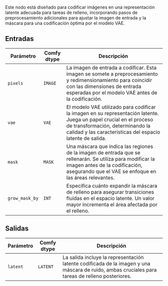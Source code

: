 
Este nodo está diseñado para codificar imágenes en una representación latente adecuada para tareas de relleno, incorporando pasos de preprocesamiento adicionales para ajustar la imagen de entrada y la máscara para una codificación óptima por el modelo VAE.

## Entradas

| Parámetro      | Comfy dtype | Descripción |
|----------------|-------------|-------------|
| `pixels`       | `IMAGE`     | La imagen de entrada a codificar. Esta imagen se somete a preprocesamiento y redimensionamiento para coincidir con las dimensiones de entrada esperadas por el modelo VAE antes de la codificación. |
| `vae`          | `VAE`       | El modelo VAE utilizado para codificar la imagen en su representación latente. Juega un papel crucial en el proceso de transformación, determinando la calidad y las características del espacio latente de salida. |
| `mask`         | `MASK`      | Una máscara que indica las regiones de la imagen de entrada que se rellenarán. Se utiliza para modificar la imagen antes de la codificación, asegurando que el VAE se enfoque en las áreas relevantes. |
| `grow_mask_by` | `INT`       | Especifica cuánto expandir la máscara de relleno para asegurar transiciones fluidas en el espacio latente. Un valor mayor incrementa el área afectada por el relleno. |

## Salidas

| Parámetro | Comfy dtype | Descripción |
|-----------|-------------|-------------|
| `latent`  | `LATENT`    | La salida incluye la representación latente codificada de la imagen y una máscara de ruido, ambas cruciales para tareas de relleno posteriores. |
